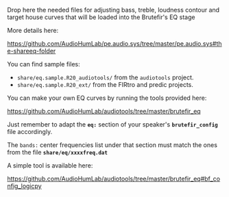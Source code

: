 Drop here the needed files for adjusting bass, treble, loudness contour and target house curves that will be loaded into the Brutefir's EQ stage

More details here:

https://github.com/AudioHumLab/pe.audio.sys/tree/master/pe.audio.sys#the-shareeq-folder

You can find sample files:

- `share/eq.sample.R20_audiotools/` from the `audiotools` project.
- `share/eq.sample.R20_ext/` from the FIRtro and predic projects.

You can make your own EQ curves by running the tools provided here:

https://github.com/AudioHumLab/audiotools/tree/master/brutefir_eq

Just remember to adapt the **`eq:`** section of your speaker's **`brutefir_config`** file accordingly. 

The `bands:` center frequencies list under that section must match the ones from the file **`share/eq/xxxxfreq.dat`**

A simple tool is available here:

https://github.com/AudioHumLab/audiotools/tree/master/brutefir_eq#bf_config_logicpy
